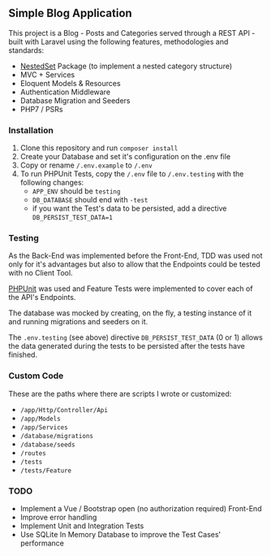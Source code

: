 ## Simple Blog Application 

This project is a Blog - Posts and Categories served through a REST API - built with Laravel using the following features, methodologies and standards:
 
 * [NestedSet](https://github.com/lazychaser/laravel-nestedset) Package (to implement a nested category structure)
 * MVC + Services
 * Eloquent Models & Resources
 * Authentication Middleware
 * Database Migration and Seeders
 * PHP7 / PSRs

### Installation

1) Clone this repository and run `composer install`
2) Create your Database and set it's configuration on the .env file
3) Copy or rename `/.env.example` to `/.env`
4) To run PHPUnit Tests, copy the `/.env` file to `/.env.testing` with the following changes:
   * `APP_ENV` should be `testing`
   * `DB_DATABASE` should end with `-test`
   * if you want the Test's data to be persisted, add a directive `DB_PERSIST_TEST_DATA=1`

### Testing

As the Back-End was implemented before the Front-End, TDD was used not only for it's advantages but also to allow that the Endpoints could be tested with no Client Tool. 

[PHPUnit](https://phpunit.de/) was used and Feature Tests were implemented to cover each of the API's Endpoints.

The database was mocked by creating, on the fly, a testing instance of it and running migrations and seeders on it.

The `.env.testing` (see above) directive `DB_PERSIST_TEST_DATA` (0 or 1) allows the data generated during the tests to be persisted after the tests have finished.  

### Custom Code

These are the paths where there are scripts I wrote or customized:

 * `/app/Http/Controller/Api`
 * `/app/Models`
 * `/app/Services`
 * `/database/migrations`
 * `/database/seeds`
 * `/routes`
 * `/tests`
 * `/tests/Feature`

### TODO

 * Implement a Vue / Bootstrap open (no authorization required) Front-End
 * Improve error handling
 * Implement Unit and Integration Tests
 * Use SQLite In Memory Database to improve the Test Cases' performance

